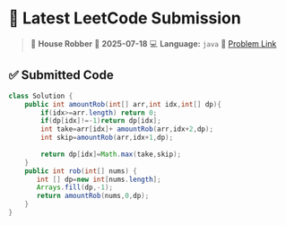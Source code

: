 # 🧠 Latest LeetCode Submission

> 📌 **House Robber**
> 📅 **2025-07-18**
> 💻 **Language:** `java`
> 🔗 [Problem Link](https://leetcode.com/problems/house-robber/)

## ✅ Submitted Code

```java
class Solution {
    public int amountRob(int[] arr,int idx,int[] dp){
        if(idx>=arr.length) return 0;
        if(dp[idx]!=-1)return dp[idx];
        int take=arr[idx]+ amountRob(arr,idx+2,dp);
        int skip=amountRob(arr,idx+1,dp);
        
        return dp[idx]=Math.max(take,skip);
    }
    public int rob(int[] nums) {
       int [] dp=new int[nums.length];
       Arrays.fill(dp,-1);
       return amountRob(nums,0,dp);
    }
}
```

<!-- Updated: 2025-07-19 04:03:30.976085 -->
